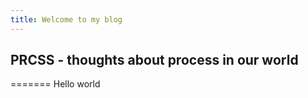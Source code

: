 ```yaml
---
title: Welcome to my blog
---
```


## PRCSS - thoughts about process in our world
=======
Hello world
